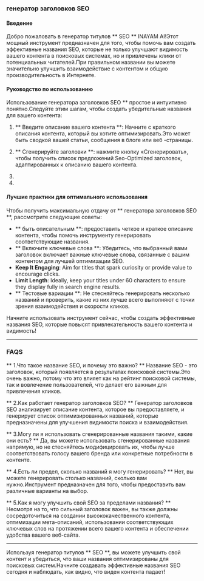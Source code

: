 ### генератор заголовков SEO

#### Введение
Добро пожаловать в генератор титулов ** SEO ** INAYAM AI!Этот мощный инструмент предназначен для того, чтобы помочь вам создать эффективные названия SEO, которые не только улучшают видимость вашего контента в поисковых системах, но и привлечены клики от потенциальных читателей.При правильном названии вы можете значительно улучшить взаимодействие с контентом и общую производительность в Интернете.

#### Руководство по использованию
Использование генератора заголовков SEO ** простое и интуитивно понятно.Следуйте этим шагам, чтобы создать убедительные названия для вашего контента:

1. ** Введите описание вашего контента **: Начните с краткого описания контента, который вы хотите оптимизировать.Это может быть сводкой вашей статьи, сообщения в блоге или веб -страницы.

2. ** Сгенерируйте заголовки **: нажмите кнопку «Сгенерировать», чтобы получить список предложений Seo-Optimized заголовок, адаптированных к описанию вашего контента.

3.

4.

#### Лучшие практики для оптимального использования
Чтобы получить максимальную отдачу от ** генератора заголовков SEO **, рассмотрите следующие советы:

- ** быть описательным **: предоставить четкое и краткое описание контента, чтобы помочь инструменту генерировать соответствующие названия.
- ** Включите ключевые слова **: Убедитесь, что выбранный вами заголовок включает важные ключевые слова, связанные с вашим контентом для лучшей оптимизации SEO.
- **Keep It Engaging**: Aim for titles that spark curiosity or provide value to encourage clicks.
- **Limit Length**: Ideally, keep your titles under 60 characters to ensure they display fully in search engine results.
- ** Тестовые вариации **: Не стесняйтесь генерировать несколько названий и проверить, какие из них лучше всего выполняют с точки зрения взаимодействия и скорости кликов.

Начните использовать инструмент сейчас, чтобы создать эффективные названия SEO, которые повысят привлекательность вашего контента и видимость!

---

### FAQS

** 1.Что такое название SEO, и почему это важно? **
Название SEO - это заголовок, который появляется в результатах поисковой системы.Это очень важно, потому что это влияет как на рейтинг поисковой системы, так и вовлечение пользователей, что делает его важным для привлечения кликов.

** 2.Как работает генератор заголовков SEO? **
Генератор заголовков SEO анализирует описание контента, которое вы предоставляете, и генерирует список оптимизированных названий, которые предназначены для улучшения видимости поиска и взаимодействия.

** 3.Могу ли я использовать сгенерированные названия такими, какие они есть? **
Да, вы можете использовать сгенерированные названия напрямую, но не стесняйтесь модифицировать их, чтобы лучше соответствовать голосу вашего бренда или конкретные потребности в контенте.

** 4.Есть ли предел, сколько названий я могу генерировать? **
Нет, вы можете генерировать столько названий, сколько вам нужно.Инструмент предназначен для того, чтобы предоставить вам различные варианты на выбор.

** 5.Как я могу улучшить свой SEO за пределами названия? **
Несмотря на то, что сильный заголовок важен, вы также должны сосредоточиться на создании высококачественного контента, оптимизации мета-описаний, использовании соответствующих ключевых слов на протяжении всего вашего контента и обеспечении удобства вашего веб-сайта.

---

Используя генератор титулов ** SEO **, вы можете улучшить свой контент и убедиться, что ваши названия оптимизированы для поисковых систем.Начните создавать эффективные названия SEO сегодня и наблюдать, как видно, что виден контента падает!